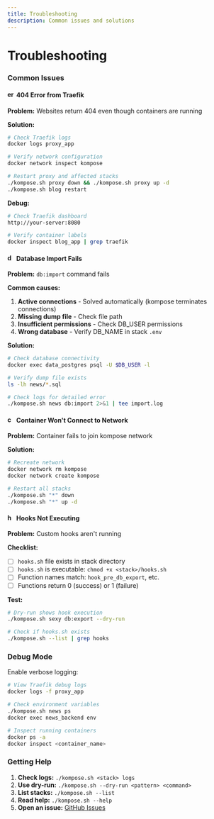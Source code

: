 ```yaml
---
title: Troubleshooting
description: Common issues and solutions
---
```


# Troubleshooting

### Common Issues

#### <img src="https://game-icons.net/icons/000000/transparent/1x1/delapouite/cancel.svg" alt="error" style="display:inline; width:1.2em; height:1.2em; vertical-align:-0.15em;"> 404 Error from Traefik

**Problem:** Websites return 404 even though containers are running

**Solution:**
```bash
# Check Traefik logs
docker logs proxy_app

# Verify network configuration
docker network inspect kompose

# Restart proxy and affected stacks
./kompose.sh proxy down && ./kompose.sh proxy up -d
./kompose.sh blog restart
```

**Debug:**
```bash
# Check Traefik dashboard
http://your-server:8080

# Verify container labels
docker inspect blog_app | grep traefik
```

#### <img src="https://game-icons.net/icons/000000/transparent/1x1/delapouite/save.svg" alt="database" style="display:inline; width:1.2em; height:1.2em; vertical-align:-0.15em;"> Database Import Fails

**Problem:** `db:import` command fails

**Common causes:**
1. **Active connections** - Solved automatically (kompose terminates connections)
2. **Missing dump file** - Check file path
3. **Insufficient permissions** - Check DB_USER permissions
4. **Wrong database** - Verify DB_NAME in stack `.env`

**Solution:**
```bash
# Check database connectivity
docker exec data_postgres psql -U $DB_USER -l

# Verify dump file exists
ls -lh news/*.sql

# Check logs for detailed error
./kompose.sh news db:import 2>&1 | tee import.log
```

#### <img src="https://game-icons.net/icons/000000/transparent/1x1/delapouite/plug.svg" alt="connection" style="display:inline; width:1.2em; height:1.2em; vertical-align:-0.15em;"> Container Won't Connect to Network

**Problem:** Container fails to join kompose network

**Solution:**
```bash
# Recreate network
docker network rm kompose
docker network create kompose

# Restart all stacks
./kompose.sh "*" down
./kompose.sh "*" up -d
```

#### <img src="https://game-icons.net/icons/000000/transparent/1x1/lorc/meat-hook.svg" alt="hook" style="display:inline; width:1.2em; height:1.2em; vertical-align:-0.15em;"> Hooks Not Executing

**Problem:** Custom hooks aren't running

**Checklist:**
- [ ] `hooks.sh` file exists in stack directory
- [ ] `hooks.sh` is executable: `chmod +x <stack>/hooks.sh`
- [ ] Function names match: `hook_pre_db_export`, etc.
- [ ] Functions return 0 (success) or 1 (failure)

**Test:**
```bash
# Dry-run shows hook execution
./kompose.sh sexy db:export --dry-run

# Check if hooks.sh exists
./kompose.sh --list | grep hooks
```

### Debug Mode

Enable verbose logging:

```bash
# View Traefik debug logs
docker logs -f proxy_app

# Check environment variables
./kompose.sh news ps
docker exec news_backend env

# Inspect running containers
docker ps -a
docker inspect <container_name>
```

### Getting Help

1. **Check logs:** `./kompose.sh <stack> logs`
2. **Use dry-run:** `./kompose.sh --dry-run <pattern> <command>`
3. **List stacks:** `./kompose.sh --list`
4. **Read help:** `./kompose.sh --help`
5. **Open an issue:** [GitHub Issues](https://github.com/yourusername/kompose/issues)

